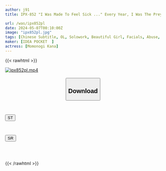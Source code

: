 ```yaml
---
author: j91
title: IPX-852 "I Was Made To Feel Sick ..." Every Year, I Was The Prey Of My Boss Who Eats New Female Employees ... [Sleep Rape X Aphrodisiac Awakening Rape] I Was The Prey Of This Year's New Graduate. .. .. Is It Momonogi?

url: /was/ipx852pl
date: 2024-05-07T00:10:00Z
image: "ipx852pl.jpg"
tags: [Chinese Subtitle, OL, Solowork, Beautiful Girl, Facials, Abuse, Drug, Digital Mosaic, Rolling Back Eyes - Fainting	]
maker: [IDEA POCKET  ]
actress: [Momonogi Kana]
---
```



{{< rawhtml >}}

<div class="video" data-videoid="BLZ0XPo7Paty4zw">
    <a href="javascript:;">
        <img src="/was/ipx852pl/ipx852pl.jpg" width="WIDTH" height="HEIGHT" alt="ipx852pl.mp4" loading="lazy">
    </a>
</div>

<script type="text/javascript" src="https://j91.asia/asset/on-demand-st.js"></script>

<br>
  <link rel="stylesheet" href="https://j91.asia/asset/bs5.css">
  
  <center>
  <button class="btn btn-primary" type="button" data-bs-toggle="collapse" data-bs-target=".multi-collapse" aria-expanded="false" aria-controls="multiCollapseExample1 multiCollapseExample2"><h2>Download</h2></button></center>
</p>
<div class="row">
  <div class="col">
    <div class="collapse multi-collapse" id="multiCollapseExample1">
      <div class="card card-body">
	      	      <br>
<div class="buttons">  
<p><a href="https://streamtape.to/v/BLZ0XPo7Paty4zw" target="_blank"><button class="btn-hover color-3"><i class="fa fa-download"></i> ST</button></a></p></div>
    </div>
  </div>
</div>
  <div class="col">
    <div class="collapse multi-collapse" id="multiCollapseExample2">
      <div class="card card-body">
	      <br>
<div class="buttons">
<p><a href="https://rubystm.com/9q6vpvx4yrs8" target="_blank"><button class="btn-hover color-9"><i class="fa fa-download"></i> SR</button></a></p></div>
<br><br>
      </div>
    </div>
  </div>
</div>

{{< /rawhtml >}}